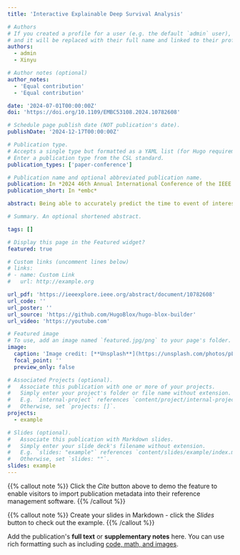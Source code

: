 ```yaml
---
title: 'Interactive Explainable Deep Survival Analysis'

# Authors
# If you created a profile for a user (e.g. the default `admin` user), write the username (folder name) here
# and it will be replaced with their full name and linked to their profile.
authors:
  - admin
  - Xinyu

# Author notes (optional)
author_notes:
  - 'Equal contribution'
  - 'Equal contribution'

date: '2024-07-01T00:00:00Z'
doi: 'https://doi.org/10.1109/EMBC53108.2024.10782608'

# Schedule page publish date (NOT publication's date).
publishDate: '2024-12-17T00:00:00Z'

# Publication type.
# Accepts a single type but formatted as a YAML list (for Hugo requirements).
# Enter a publication type from the CSL standard.
publication_types: ['paper-conference']

# Publication name and optional abbreviated publication name.
publication: In *2024 46th Annual International Conference of the IEEE Engineering in Medicine and Biology Society*
publication_short: In *embc*

abstract: Being able to accurately predict the time to event of interest, commonly known as survival analysis, is extremely beneficial in healthcare for modeling disease progression, identifying prognostic factors, assessing risk of health by building survival models in health aging, precision medicine, supporting clinical decision making. In order to be usable by healthcare providers, survival analysis models need to be accurate, interpretable, and trustable. Efficient interaction between human stakeholders (e.g., developers, domain experts and/or end-users) and clear model interpretation not only improve the model performance but also enhance human trust. The primary goal of this paper is to develop algorithm and method that support implementation of trustworthy and time-efficient data-driven decision making for prevention and early intervention. Our experimental results on one public cancer datasets demonstrate the algorithm efficiency for predicting survival time of cancer patients.

# Summary. An optional shortened abstract.

tags: []

# Display this page in the Featured widget?
featured: true

# Custom links (uncomment lines below)
# links:
# - name: Custom Link
#   url: http://example.org

url_pdf: 'https://ieeexplore.ieee.org/abstract/document/10782608'
url_code: ''
url_poster: ''
url_source: 'https://github.com/HugoBlox/hugo-blox-builder'
url_video: 'https://youtube.com'

# Featured image
# To use, add an image named `featured.jpg/png` to your page's folder.
image:
  caption: 'Image credit: [**Unsplash**](https://unsplash.com/photos/pLCdAaMFLTE)'
  focal_point: ''
  preview_only: false

# Associated Projects (optional).
#   Associate this publication with one or more of your projects.
#   Simply enter your project's folder or file name without extension.
#   E.g. `internal-project` references `content/project/internal-project/index.md`.
#   Otherwise, set `projects: []`.
projects:
  - example

# Slides (optional).
#   Associate this publication with Markdown slides.
#   Simply enter your slide deck's filename without extension.
#   E.g. `slides: "example"` references `content/slides/example/index.md`.
#   Otherwise, set `slides: ""`.
slides: example
---
```


{{% callout note %}}
Click the _Cite_ button above to demo the feature to enable visitors to import publication metadata into their reference management software.
{{% /callout %}}

{{% callout note %}}
Create your slides in Markdown - click the _Slides_ button to check out the example.
{{% /callout %}}

Add the publication's **full text** or **supplementary notes** here. You can use rich formatting such as including [code, math, and images](https://docs.hugoblox.com/content/writing-markdown-latex/).
